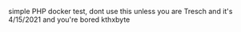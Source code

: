 simple PHP docker test, dont use this unless you are Tresch and it's 4/15/2021 and you're bored
kthxbyte
